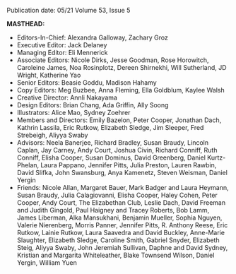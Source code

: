 Publication date: 05/21
Volume 53, Issue 5

**MASTHEAD:**
- Editors-In-Chief: Alexandra Galloway, Zachary Groz
- Executive Editor: Jack Delaney
- Managing Editor: Eli Mennerick
- Associate Editors: Nicole Dirks, Jesse Goodman, Rose Horowitch, Caroleine James, Noa Rosinplotz, Dereen Shirnekhi, Will Sutherland, JD Wright, Katherine Yao
- Senior Editors: Beasie Goddu, Madison Hahamy
- Copy Editors: Meg Buzbee, Anna Fleming, Ella Goldblum, Kaylee Walsh
- Creative Director: Annli Nakayama
- Design Editors: Brian Chang, Ada Griffin, Ally Soong
- Illustrators: Alice Mao, Sydney Zoehrer
- Members and Directors: Emily Bazelon, Peter Cooper, Jonathan Dach, Kathrin Lassila, Eric Rutkow, Elizabeth Sledge, Jim Sleeper, Fred Strebeigh, Aliyya Swaby
- Advisors: Neela Banerjee, Richard Bradley, Susan Braudy, Lincoln Caplan, Jay Carney, Andy Court, Joshua Civin, Richard Conniff, Ruth Conniff, Elisha Cooper, Susan Dominus, David Greenberg, Daniel Kurtz-Phelan, Laura Pappano, Jennifer Pitts, Julia Preston, Lauren Rawbin, David Slifka, John Swansburg, Anya Kamenetz, Steven Weisman, Daniel Yergin
- Friends: Nicole Allan, Margaret Bauer, Mark Badger and Laura Heymann, Susan Braudy, Julia Calagiovanni, Elisha Cooper, Haley Cohen, Peter Cooper, Andy Court, The Elizabethan Club, Leslie Dach, David Freeman and Judith Gingold, Paul Haigney and Tracey Roberts, Bob Lamm, James Liberman, Alka Mansukhani, Benjamin Mueller, Sophia Nguyen, Valerie Nierenberg, Morris Panner, Jennifer Pitts, R. Anthony Reese, Eric Rutkow, Lainie Rutkow, Laura Saavedra and David Buckley, Anne-Marie Slaughter, Elizabeth Sledge, Caroline Smith, Gabriel Snyder, Elizabeth Steig, Aliyya Swaby, John Jeremiah Sullivan, Daphne and David Sydney, Kristian and Margarita Whiteleather, Blake Townsend Wilson, Daniel Yergin, William Yuen

